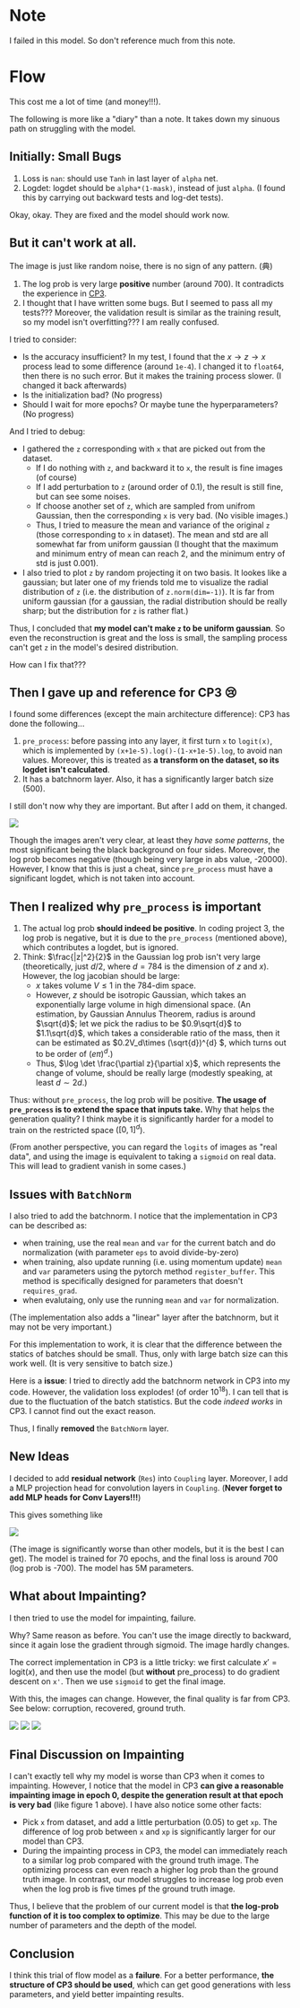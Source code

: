 # Note

I failed in this model. So don't reference much from this note.

# Flow

This cost me a lot of time (and money!!!). 

The following is more like a "diary" than a note. It takes down my sinuous path on struggling with the model.

## Initially: Small Bugs

1. Loss is `nan`: should use `Tanh` in last layer of `alpha` net.
2. Logdet: logdet should be `alpha*(1-mask)`, instead of just `alpha`. (I found this by carrying out backward tests and log-det tests).

Okay, okay. They are fixed and the model should work now.

## But it can't work at all.

The image is just like random noise, there is no sign of any pattern. (典)

1. The log prob is very large **positive** number (around 700). It contradicts the experience in [CP3](https://github.com/ZhaoHanHong/DL_2024Sp_CP3/).
2. I thought that I have written some bugs. But I seemed to pass all my tests??? Moreover, the validation result is similar as the training result, so my model isn't overfitting??? I am really confused.

I tried to consider:
- Is the accuracy insufficient? In my test, I found that the $x\to z\to x$ process lead to some difference (around `1e-4`). I changed it to `float64`, then there is no such error. But it makes the training process slower. (I changed it back afterwards)
- Is the initialization bad? (No progress)
- Should I wait for more epochs? Or maybe tune the hyperparameters? (No progress)

And I tried to debug:
- I gathered the `z` corresponding with `x` that are picked out from the dataset.
    - If I do nothing with `z`, and backward it to `x`, the result is fine images (of course)
    - If I add perturbation to `z` (around order of 0.1), the result is still fine, but can see some noises.
    - If choose another set of `z`, which are sampled from unifrom Gaussian, then the corresponding `x` is very bad. (No visible images.)
    - Thus, I tried to measure the mean and variance of the original `z` (those corresponding to `x` in dataset). The mean and std are all somewhat far from uniform gaussian (I thought that the maximum and minimum entry of mean can reach 2, and the minimum entry of std is just 0.001).
- I also tried to plot `z` by random projecting it on two basis. It lookes like a gaussian; but later one of my friends told me to visualize the radial distribution of `z` (i.e. the distribution of `z.norm(dim=-1)`). It is far from uniform gaussian (for a gaussian, the radial distribution should be really sharp; but the distribution for `z` is rather flat.)

Thus, I concluded that **my model can't make `z` to be uniform gaussian**. So even the reconstruction is great and the loss is small, the sampling process can't get `z` in the model's desired distribution. 

How can I fix that???

## Then I gave up and reference for CP3 😢

I found some differences (except the main architecture difference): CP3 has done the following...

1. `pre_process`: before passing into any layer, it first turn `x` to `logit(x)`, which is implemented by `(x+1e-5).log()-(1-x+1e-5).log`, to avoid nan values. Moreover, this is treated as **a transform on the dataset, so its logdet isn't calculated**.
2. It has a batchnorm layer. Also, it has a significantly larger batch size (500). 

I still don't now why they are important. But after I add on them, it changed.

![](./assets/1.png)

Though the images aren't very clear, at least they *have some patterns*, the most significant being the black background on four sides. Moreover, the log prob becomes negative (though being very large in abs value, -20000). However, I know that this is just a cheat, since `pre_process` must have a significant logdet, which is not taken into account.

## Then I realized why `pre_process` is important

1. The actual log prob **should indeed be positive**. In coding project 3, the log prob is negative, but it is due to the `pre_process` (mentioned above), which contributes a logdet, but is ignored.
2. Think: $\frac{|z|^2}{2}$ in the Gaussian log prob isn't very large (theoretically, just $d/2$, where $d=784$ is the dimension of $z$ and $x$). However, the log jacobian should be large:
    - $x$ takes volume $V\le 1$ in the 784-dim space. 
    - However, $z$ should be isotropic Gaussian, which takes an exponentially large volume in high dimensional space. (An estimation, by Gaussian Annulus Theorem, radius is around $\sqrt{d}$; let we pick the radius to be $0.9\sqrt{d}$ to $1.1\sqrt{d}$, which takes a considerable ratio of the mass, then it can be estimated as $0.2V_d\times (\sqrt{d})^{d} $, which turns out to be order of $(e\pi)^d$.)
    - Thus, $\log \det \frac{\partial z}{\partial x}$, which represents the change of volume, should be really large (modestly speaking, at least $d\sim 2d$.)

Thus: without `pre_process`, the log prob will be positive. **The usage of `pre_process` is to extend the space that inputs take.** Why that helps the generation quality? I think maybe it is significantly harder for a model to train on the restricted space ($[0,1]^{d}$).

(From another perspective, you can regard the `logits` of images as "real data", and using the image is equivalent to taking a `sigmoid` on real data. This will lead to gradient vanish in some cases.)

## Issues with `BatchNorm`

I also tried to add the batchnorm. I notice that the implementation in CP3 can be described as:

- when training, use the real `mean` and `var` for the current batch and do normalization (with parameter `eps` to avoid divide-by-zero)
- when training, also update running (i.e. using momentum update) `mean` and `var` parameters using the pytorch method `register_buffer`. This method is specifically designed for parameters that doesn't `requires_grad`.
- when evalutaing, only use the running `mean` and `var` for normalization.

(The implementation also adds a "linear" layer after the batchnorm, but it may not be very important.)

For this implementation to work, it is clear that the difference between the statics of batches should be small. Thus, only with large batch size can this work well. (It is very sensitive to batch size.)

Here is a **issue**: I tried to directly add the batchnorm network in CP3 into my code. However, the validation loss explodes! (of order $10^{18}$). I can tell that is due to the fluctuation of the batch statistics. But the code *indeed works*
 in CP3. I cannot find out the exact reason.

Thus, I finally **removed** the `BatchNorm` layer.

## New Ideas

I decided to add **residual network** (`Res`) into `Coupling` layer. Moreover, I add a MLP projection head for convolution layers in `Coupling`. (**Never forget to add MLP heads for Conv Layers!!!**)

This gives something like

![](./assets/2.png)

(The image is significantly worse than other models, but it is the best I can get). The model is trained for 70 epochs, and the final loss is around 700 (log prob is -700). The model has 5M parameters.

## What about Impainting?

I then tried to use the model for impainting, failure.

Why? Same reason as before. You can't use the image directly to backward, since it again lose the gradient through sigmoid. The image hardly changes.

The correct implementation in CP3 is a little tricky: we first calculate $x'=\text{logit}(x)$, and then use the model (but **without** pre_process) to do gradient descent on `x'`. Then we use `sigmoid` to get the final image.

With this, the images can change. However, the final quality is far from CP3. See below: corruption, recovered, ground truth.

![](./assets/corrupted.png)
![](./assets/recovered.png)
![](./assets/ground_truth.png)

## Final Discussion on Impainting

I can't exactly tell why my model is worse than CP3 when it comes to impainting. However, I notice that the model in CP3 **can give a reasonable impainting image in epoch 0, despite the generation result at that epoch is very bad** (like figure 1 above). I have also notice some other facts:
- Pick `x` from dataset, and add a little perturbation (0.05) to get `xp`. The difference of log prob between `x` and `xp` is significantly larger for our model than CP3.
- During the impainting process in CP3, the model can immediately reach to a similar log prob compared with the ground truth image. The optimizing process can even reach a higher log prob than the ground truth image. In contrast, our model struggles to increase log prob even when the log prob is five times pf the ground truth image.

Thus, I believe that the problem of our current model is that **the log-prob function of it is too complex to optimize**. This may be due to the large number of parameters and the depth of the model.

## Conclusion

I think this trial of flow model as a **failure**. For a better performance, **the structure of CP3 should be used**, which can get good generations with less parameters, and yield better impainting results.